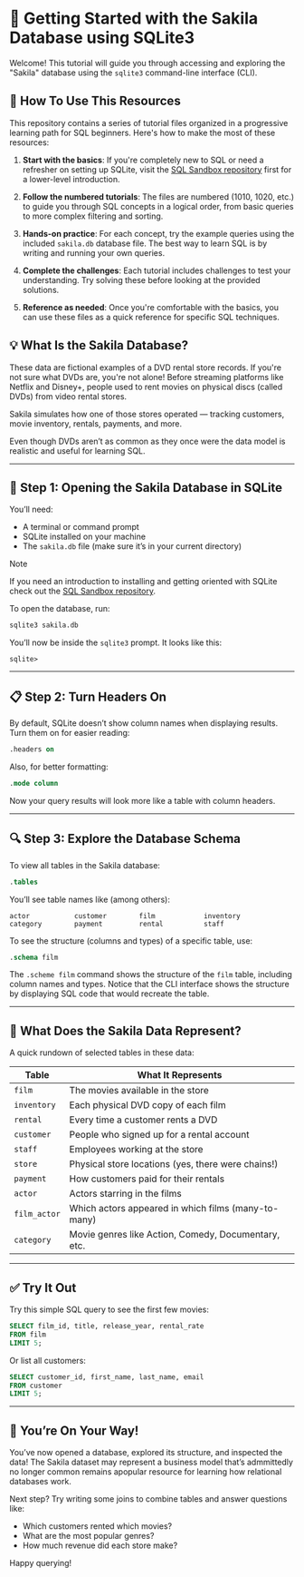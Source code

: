 # 📀 Getting Started with the Sakila Database using SQLite3

Welcome! This tutorial will guide you through accessing and exploring the "Sakila" database using the `sqlite3` command-line interface (CLI).

## 🍎 How To Use This Resources

This repository contains a series of tutorial files organized in a progressive learning path for SQL beginners. Here's how to make the most of these resources:

1. **Start with the basics**: If you're completely new to SQL or need a refresher on setting up SQLite, visit the [SQL Sandbox repository](https://github.com/adamrossnelson/sql-sandbox) first for a lower-level introduction.

2. **Follow the numbered tutorials**: The files are numbered (1010, 1020, etc.) to guide you through SQL concepts in a logical order, from basic queries to more complex filtering and sorting.

3. **Hands-on practice**: For each concept, try the example queries using the included `sakila.db` database file. The best way to learn SQL is by writing and running your own queries.

4. **Complete the challenges**: Each tutorial includes challenges to test your understanding. Try solving these before looking at the provided solutions.

5. **Reference as needed**: Once you're comfortable with the basics, you can use these files as a quick reference for specific SQL techniques.

## 💡 What Is the Sakila Database?

These data are fictional examples of a DVD rental store records. If you're not sure what DVDs are, you're not alone! Before streaming platforms like Netflix and Disney+, people used to rent movies on physical discs (called DVDs) from video rental stores.

Sakila simulates how one of those stores operated — tracking customers, movie inventory, rentals, payments, and more.

Even though DVDs aren’t as common as they once were the data model is realistic and useful for learning SQL.

---

## 🔧 Step 1: Opening the Sakila Database in SQLite

You’ll need:
- A terminal or command prompt
- SQLite installed on your machine
- The `sakila.db` file (make sure it’s in your current directory)

> [!NOTE]
> If you need an introduction to installing and getting oriented with SQLite check out the [SQL Sandbox repository](https://github.com/adamrossnelson/sql-sandbox).

To open the database, run:

```bash
sqlite3 sakila.db
```

You’ll now be inside the `sqlite3` prompt. It looks like this:

```
sqlite>
```

---

## 📋 Step 2: Turn Headers On

By default, SQLite doesn’t show column names when displaying results. Turn them on for easier reading:

```sql
.headers on
```

Also, for better formatting:

```sql
.mode column
```

Now your query results will look more like a table with column headers.

---

## 🔍 Step 3: Explore the Database Schema

To view all tables in the Sakila database:

```sql
.tables
```

You’ll see table names like (among others):

```
actor           customer        film            inventory
category        payment         rental          staff
```

To see the structure (columns and types) of a specific table, use:

```sql
.schema film
```

The `.scheme film` command shows the structure of the `film` table, including column names and types. Notice that the CLI interface shows the structure by displaying SQL code that would recreate the table.

---

## 🧠 What Does the Sakila Data Represent?

A quick rundown of selected tables in these data:

| Table        | What It Represents                                  |
| ------------ | --------------------------------------------------- |
| `film`       | The movies available in the store                   |
| `inventory`  | Each physical DVD copy of each film                 |
| `rental`     | Every time a customer rents a DVD                   |
| `customer`   | People who signed up for a rental account           |
| `staff`      | Employees working at the store                      |
| `store`      | Physical store locations (yes, there were chains!)  |
| `payment`    | How customers paid for their rentals                |
| `actor`      | Actors starring in the films                        |
| `film_actor` | Which actors appeared in which films (many-to-many) |
| `category`   | Movie genres like Action, Comedy, Documentary, etc. |

---

## ✅ Try It Out

Try this simple SQL query to see the first few movies:

```sql
SELECT film_id, title, release_year, rental_rate
FROM film
LIMIT 5;
```

Or list all customers:

```sql
SELECT customer_id, first_name, last_name, email
FROM customer
LIMIT 5;
```

---

## 🎉 You’re On Your Way!

You’ve now opened a database, explored its structure, and inspected the data! The Sakila dataset may represent a business model that’s admmittedly no longer common remains apopular resource for learning how relational databases work.

Next step? Try writing some joins to combine tables and answer questions like:

* Which customers rented which movies?
* What are the most popular genres?
* How much revenue did each store make?

Happy querying!